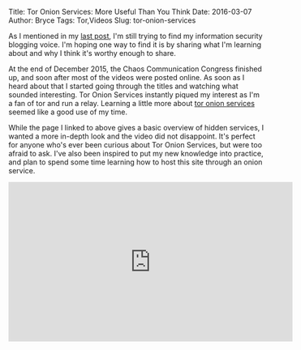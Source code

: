 ﻿Title: Tor Onion Services: More Useful Than You Think
Date: 2016-03-07
Author: Bryce
Tags: Tor,Videos
Slug: tor-onion-services

As I mentioned in my [last post]({filename}/long-absence-new-look.md), I'm still trying to find my information security blogging voice. I'm hoping one way to find it is by sharing what I'm learning about and why I think it's worthy enough to share.

At the end of December 2015, the Chaos Communication Congress finished up, and soon after most of the videos were posted online.  As soon as I heard about that I started going through the titles and watching what sounded interesting. Tor Onion Services instantly piqued my interest as I'm a fan of tor and run a relay.  Learning a little more about [tor onion services](https://www.torproject.org/docs/hidden-services.html.en) seemed like a good use of my time.

While the page I linked to above gives a basic overview of hidden services, I wanted a more in-depth look and the video did not disappoint. It's perfect for anyone who's ever been curious about Tor Onion Services, but were too afraid to ask. I've also been inspired to put my new knowledge into practice, and plan to spend some time learning how to host this site through an onion service.

<iframe width="560" height="315" src="https://www.youtube.com/embed/oh9D2r-ck40" frameborder="0" allowfullscreen></iframe>
